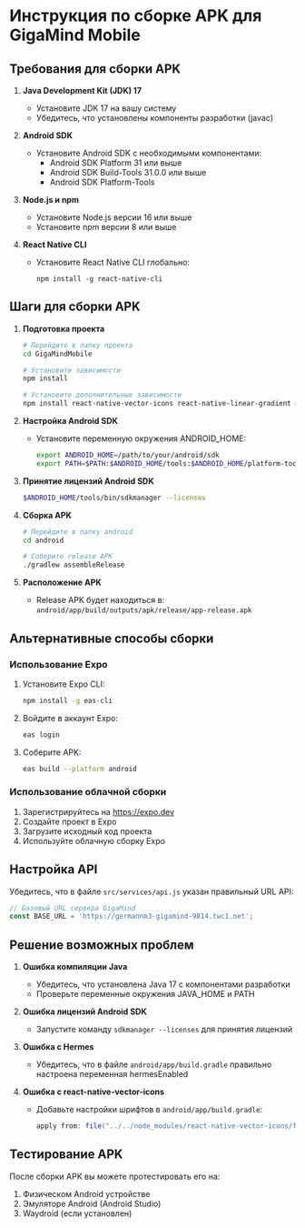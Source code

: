 # Инструкция по сборке APK для GigaMind Mobile

## Требования для сборки APK

1. **Java Development Kit (JDK) 17**
   - Установите JDK 17 на вашу систему
   - Убедитесь, что установлены компоненты разработки (javac)

2. **Android SDK**
   - Установите Android SDK с необходимыми компонентами:
     - Android SDK Platform 31 или выше
     - Android SDK Build-Tools 31.0.0 или выше
     - Android SDK Platform-Tools

3. **Node.js и npm**
   - Установите Node.js версии 16 или выше
   - Установите npm версии 8 или выше

4. **React Native CLI**
   - Установите React Native CLI глобально:
     ```
     npm install -g react-native-cli
     ```

## Шаги для сборки APK

1. **Подготовка проекта**
   ```bash
   # Перейдите в папку проекта
   cd GigaMindMobile
   
   # Установите зависимости
   npm install
   
   # Установите дополнительные зависимости
   npm install react-native-vector-icons react-native-linear-gradient @react-native-async-storage/async-storage
   ```

2. **Настройка Android SDK**
   - Установите переменную окружения ANDROID_HOME:
     ```bash
     export ANDROID_HOME=/path/to/your/android/sdk
     export PATH=$PATH:$ANDROID_HOME/tools:$ANDROID_HOME/platform-tools
     ```

3. **Принятие лицензий Android SDK**
   ```bash
   $ANDROID_HOME/tools/bin/sdkmanager --licenses
   ```

4. **Сборка APK**
   ```bash
   # Перейдите в папку android
   cd android
   
   # Соберите release APK
   ./gradlew assembleRelease
   ```

5. **Расположение APK**
   - Release APK будет находиться в:
     `android/app/build/outputs/apk/release/app-release.apk`

## Альтернативные способы сборки

### Использование Expo
1. Установите Expo CLI:
   ```bash
   npm install -g eas-cli
   ```

2. Войдите в аккаунт Expo:
   ```bash
   eas login
   ```

3. Соберите APK:
   ```bash
   eas build --platform android
   ```

### Использование облачной сборки
1. Зарегистрируйтесь на https://expo.dev
2. Создайте проект в Expo
3. Загрузите исходный код проекта
4. Используйте облачную сборку Expo

## Настройка API
Убедитесь, что в файле `src/services/api.js` указан правильный URL API:
```javascript
// Базовый URL сервера GigaMind
const BASE_URL = 'https://germannm3-gigamind-9814.twc1.net';
```

## Решение возможных проблем

1. **Ошибка компиляции Java**
   - Убедитесь, что установлена Java 17 с компонентами разработки
   - Проверьте переменные окружения JAVA_HOME и PATH

2. **Ошибка лицензий Android SDK**
   - Запустите команду `sdkmanager --licenses` для принятия лицензий

3. **Ошибка с Hermes**
   - Убедитесь, что в файле `android/app/build.gradle` правильно настроена переменная hermesEnabled

4. **Ошибка с react-native-vector-icons**
   - Добавьте настройки шрифтов в `android/app/build.gradle`:
     ```gradle
     apply from: file("../../node_modules/react-native-vector-icons/fonts.gradle");
     ```

## Тестирование APK
После сборки APK вы можете протестировать его на:
1. Физическом Android устройстве
2. Эмуляторе Android (Android Studio)
3. Waydroid (если установлен)